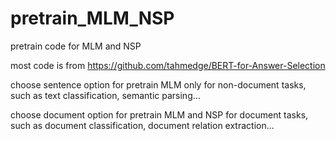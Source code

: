 # pretrain_MLM_NSP
pretrain code for MLM and NSP

most code is from https://github.com/tahmedge/BERT-for-Answer-Selection

choose sentence option for pretrain MLM only for non-document tasks, such as text classification, semantic parsing...

choose document option for pretrain MLM and NSP for document tasks, such as document classification, document relation extraction...
